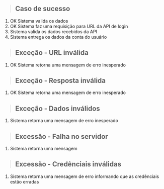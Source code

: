 > ## Caso de sucesso
1. OK Sistema valida os dados
2. OK Sistema faz uma requisição para URL da API de login
3. Sistema valida os dados recebidos da API
4. Sistema entrega os dados da conta do usuário

> ## Exceção - URL inválida
1. OK Sistema retorna uma mensagem de erro inesperado

> ## Exceção - Resposta inválida
1. OK Sistema retorna uma mensagem de erro inesperado

> ## Exceção - Dados inválidos
1. Sistema retorna uma mensagem de erro inesperado

> ## Excessão - Falha no servidor
1. Sistema retorna uma mensagem 

> ## Excessão - Credênciais inválidas
1. Sistema retorna uma mensagem de erro informando que as credênciais estão erradas